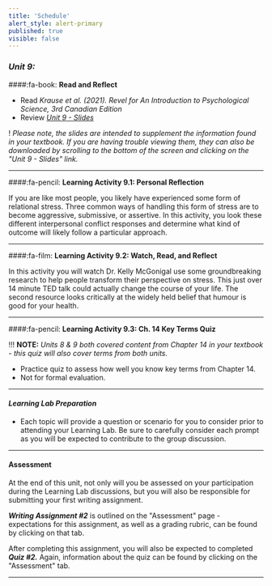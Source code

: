 ```yaml
---
title: 'Schedule'
alert_style: alert-primary
published: true
visible: false
---
```


### ***Unit 9:***

####:fa-book: **Read and Reflect**

- Read *Krause et al. (2021). Revel for An Introduction to Psychological Science, 3rd Canadian Edition*
- Review [*Unit 9 - Slides*](PSYC106-CH14HealthStressandCoping3rdEd.pptx)

! *Please note, the slides are intended to supplement the information found in your textbook. If you are having trouble viewing them, they can also be downloaded by scrolling to the bottom of the screen and clicking on the "Unit 9 - Slides" link.*

---

####:fa-pencil: **Learning Activity 9.1: Personal Reflection**

If you are like most people, you likely have experienced some form of relational stress. Three common ways of handling this form of stress are to become aggressive, submissive, or assertive. In this activity, you look these different interpersonal conflict responses and determine what kind of outcome will likely follow a particular approach.

---

####:fa-film: **Learning Activity 9.2: Watch, Read, and Reflect**

In this activity you will watch Dr. Kelly McGonigal use some groundbreaking research to help people transform their perspective on stress. This just over 14 minute TED talk could actually change the course of your life. The second resource looks critically at the widely held belief that humour is good for your health.  

---

####:fa-pencil: **Learning Activity 9.3: Ch. 14 Key Terms Quiz**

!!! **NOTE:** *Units 8 & 9 both covered content from Chapter 14 in your textbook - this quiz will also cover terms from both units.*

- Practice quiz to assess how well you know key terms from Chapter 14.
 - Not for formal evaluation.

---

#### ***Learning Lab Preparation***

- Each topic will provide a question or scenario for you to consider prior to attending your Learning Lab. Be sure to carefully consider each prompt as you will be expected to contribute to the group discussion.

---

#### **Assessment**

At the end of this unit, not only will you be assessed on your participation during the Learning Lab discussions, but you will also be responsible for submitting your first writing assignment.

***Writing Assignment #2*** is outlined on the "Assessment" page - expectations for this assignment, as  well as a grading rubric, can be found by clicking on that tab.

After completing this assignment, you will also be expected to completed ***Quiz #2.*** Again, information about the quiz can be found by clicking on the "Assessment" tab.

---
